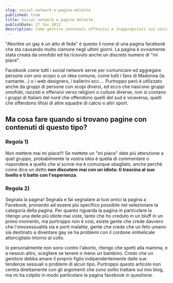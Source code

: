 ```yaml
---
slug: social-network-e-pagine-moleste
published: true
title: Social network e pagine moleste
publishDate: 27 Jun 2012
description: Come gestire contenuti offensivi e inappropriati sui social network
---
```


"Abortire un gay è un atto di fede" è questo il nome di una pagina facebook che sta causando molto clamore negli ultimi giorni. La pagina è ovviamente stata creata da omofobi ed ha ricevuto anche un discreto numero di "mi piace".

Facebook come tutti i social network serve per comunicare ed aggregare persone con uno scopo o un idea comune, come tutti i fans di Madonna (la cantante...) o i web designers, i ballerini ecc.... Purtroppo però è utilizzato anche da gruppi di persone con scopi diversi, ed ecco che nascono gruppi omofobi, razzisti e offensivi verso religioni o culture diverse, non si contano i gruppi di Italiani del nord che offendono quelli del sud e viceversa, quelli che offendono tifosi di altre squadre di calcio o altri sport.

## Ma cosa fare quando si trovano pagine con contenuti di questo tipo?

### Regola 1)
Non mettere mai mi piace!!!
Se mettete un "mi piace" date più attenzione a quel gruppo, probabilmente la vostra idea è quella di commentare o rispondere a quello che si scrive ma è comunque sbagliato, anche perché come dice un detto **non discutere mai con un idiota: ti trascina al suo livello e ti batte con l'esperienza**.

### Regola 2)
Segnala la pagina!
Segnala e fai segnalare ai tuoi amici la pagina a Facebook, provando ad essere più specifico possibile nel selezionare la categoria della pagina.
Per quanto riguarda la pagina in particolare la ritengo una delle più idiote mai viste, tanto che ho creduto in un bluff in un primo momento, ma purtroppo non è così, esiste gente che crede davvero che l'omosessualità sia e porti malattie, gente che crede che un feto umano sia destinato a diventare gay se ha problemi con il cordone ombelicale attorcigliato intorno al collo.

Io personalmente non sono contro l'aborto, ritengo che spetti alla mamma, e a nessun altro, scegliere se tenere o meno un bambino. Credo che un genitore debba amare il proprio figlio indipendentemente dalle sue tendenze sessuali o problemi di alcun tipo.
Purtroppo questo articolo non centra direttamente con gli argomenti che sono solito trattare sul mio blog, ma mi ha colpito in modo particolare la pagina facebook in questione.
